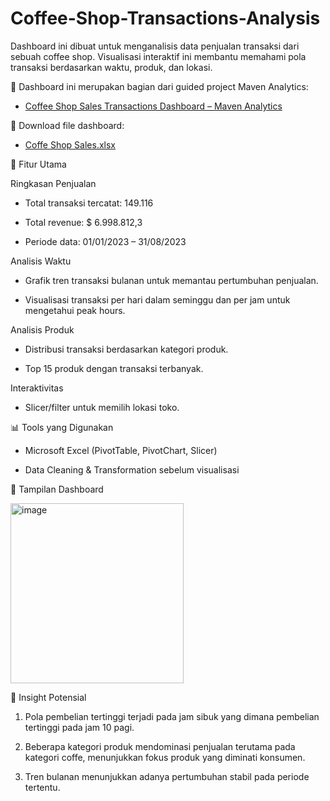 # Coffee-Shop-Transactions-Analysis
Dashboard ini dibuat untuk menganalisis data penjualan transaksi dari sebuah coffee shop. Visualisasi interaktif ini membantu memahami pola transaksi berdasarkan waktu, produk, dan lokasi.

📌 Dashboard ini merupakan bagian dari guided project Maven Analytics:

* [ Coffee Shop Sales Transactions Dashboard – Maven Analytics]( https://app.mavenanalytics.io/guided-projects/72ec0a0d-bc7d-4ac4-a8da-da811f9061d6)

📂 Download file dashboard: 

* [Coffe Shop Sales.xlsx](https://drive.google.com/drive/folders/1LMCL1VGMM7uuoPbjp1MFFHZqQwsEeUCJ?usp=drive_link)

🔎 Fitur Utama

Ringkasan Penjualan

- Total transaksi tercatat: 149.116

- Total revenue: $ 6.998.812,3

- Periode data: 01/01/2023 – 31/08/2023

Analisis Waktu

- Grafik tren transaksi bulanan untuk memantau pertumbuhan penjualan.

- Visualisasi transaksi per hari dalam seminggu dan per jam untuk mengetahui peak hours.

Analisis Produk

- Distribusi transaksi berdasarkan kategori produk.

- Top 15 produk dengan transaksi terbanyak.

Interaktivitas

- Slicer/filter untuk memilih lokasi toko.

📊 Tools yang Digunakan

* Microsoft Excel (PivotTable, PivotChart, Slicer)

* Data Cleaning & Transformation sebelum visualisasi
  
📸 Tampilan Dashboard

<img width="277" height="288" alt="image" src="https://github.com/user-attachments/assets/4f937042-692d-4fdc-bf9d-2bb8d9343447" />

🎯 Insight Potensial

1. Pola pembelian tertinggi terjadi pada jam sibuk yang dimana pembelian tertinggi pada jam 10 pagi.

2. Beberapa kategori produk mendominasi penjualan terutama pada kategori coffe, menunjukkan fokus produk yang diminati konsumen.

3. Tren bulanan menunjukkan adanya pertumbuhan stabil pada periode tertentu.

